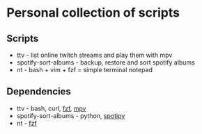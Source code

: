 # Personal collection of scripts

## Scripts

* ttv - list online twitch streams and play them with mpv
* spotify-sort-albums - backup, restore and sort spotify albums
* nt - bash + vim + fzf = simple terminal notepad

## Dependencies

* ttv - bash, curl, [fzf](https://github.com/junegunn/fzf), [mpv](https://mpv.io/)
* spotify-sort-albums - python, [spotipy](https://github.com/plamere/spotipy)
* nt - [fzf](https://github.com/junegunn/fzf)
